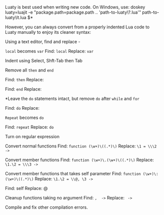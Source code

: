 
Luaty is best used when writing new code. On Windows, use:
doskey luaty=luajit -e "package.path=package.path .. 'path-to-luaty\\?.lua'"  path-to-luaty\lt.lua $*

However, you can always convert from a properly indented Lua code to Luaty manually to enjoy its cleaner syntax:

Using a text editor, find and replace -

`local` becomes `var`
Find: `local`
Replace: `var`

Indent using Select, Shft-Tab then Tab

Remove all `then` and `end`

Find: `then`
Replace:

Find: `end`
Replace:

*Leave the `do` statements intact, but remove `do` after `while` and `for`

Find: `do`
Replace:

`Repeat` becomes `do`

Find: `repeat`
Replace: `do`


Turn on regular expression

Convert normal functions
Find: `function (\w+)\((.*)\)`
Replace: `\1 = \\\2 ->`

Convert member functions
Find: `function (\w+)\.(\w+)\((.*)\)`
Replace: `\1.\2 = \\\3 ->`


Convert member functions that takes self parameter
Find: `function (\w+)\:(\w+)\((.*)\)`
Replace: `\1.\2 = \\@, \3 ->`

Find: self
Replace: @

Cleanup functions taking no argument
Find: `,  ->`
Replace: ` ->`



Compile and fix other compilation errors.
